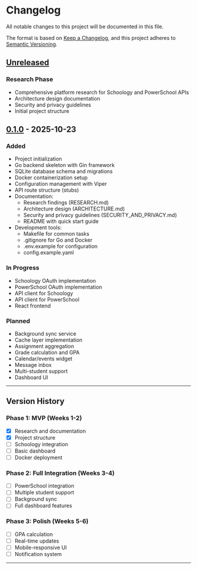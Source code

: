# Changelog

All notable changes to this project will be documented in this file.

The format is based on [Keep a Changelog](https://keepachangelog.com/en/1.0.0/),
and this project adheres to [Semantic Versioning](https://semver.org/spec/v2.0.0.html).

## [Unreleased]

### Research Phase
- Comprehensive platform research for Schoology and PowerSchool APIs
- Architecture design documentation
- Security and privacy guidelines
- Initial project structure

## [0.1.0] - 2025-10-23

### Added
- Project initialization
- Go backend skeleton with Gin framework
- SQLite database schema and migrations
- Docker containerization setup
- Configuration management with Viper
- API route structure (stubs)
- Documentation:
  - Research findings (RESEARCH.md)
  - Architecture design (ARCHITECTURE.md)
  - Security and privacy guidelines (SECURITY_AND_PRIVACY.md)
  - README with quick start guide
- Development tools:
  - Makefile for common tasks
  - .gitignore for Go and Docker
  - .env.example for configuration
  - config.example.yaml

### In Progress
- Schoology OAuth implementation
- PowerSchool OAuth implementation
- API client for Schoology
- API client for PowerSchool
- React frontend

### Planned
- Background sync service
- Cache layer implementation
- Assignment aggregation
- Grade calculation and GPA
- Calendar/events widget
- Message inbox
- Multi-student support
- Dashboard UI

---

## Version History

### Phase 1: MVP (Weeks 1-2)
- [x] Research and documentation
- [x] Project structure
- [ ] Schoology integration
- [ ] Basic dashboard
- [ ] Docker deployment

### Phase 2: Full Integration (Weeks 3-4)
- [ ] PowerSchool integration
- [ ] Multiple student support
- [ ] Background sync
- [ ] Full dashboard features

### Phase 3: Polish (Weeks 5-6)
- [ ] GPA calculation
- [ ] Real-time updates
- [ ] Mobile-responsive UI
- [ ] Notification system

---

[Unreleased]: https://github.com/leftathome/trunchbull/compare/v0.1.0...HEAD
[0.1.0]: https://github.com/leftathome/trunchbull/releases/tag/v0.1.0
